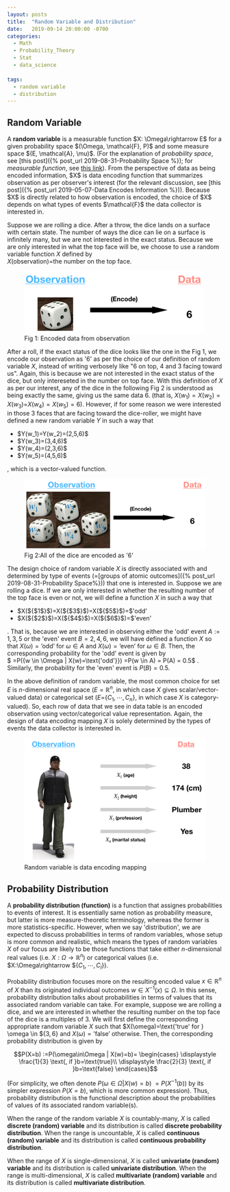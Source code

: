 ```yaml
---
layout: posts
title:  "Random Variable and Distribution"
date:   2019-09-14 20:00:00 -0700
categories:
  - Math
  - Probability_Theory
  - Stat
  - data_science

tags:
  - random variable
  - distribution
---
```

<h2>Random Variable</h2>
A <b>random variable</b> is a measurable function
$X: \Omega\rightarrow E$ for a given probability space $(\Omega, \mathcal{F}, P)$
and some measure space $(E, \mathcal{A}, \mu)$.
(For the explanation of <i>probability space</i>, see
[this post]({% post_url 2019-08-31-Probability Space %});
for <i>measurable function</i>, see
<a href="https://en.wikipedia.org/wiki/Measurable_function/">this link</a>). 
From the perspective of data as being encoded information, $X$ is data encoding function that summarizes observation as per observer's interest (for the relevant discussion, see 
[this post]({% post_url 2019-05-07-Data Encodes Information %})).
Because $X$ is directly related to how observation is encoded,
the choice of $X$ depends on what types of events $\mathcal{F}$ the data collector is interested in.

Suppose we are rolling a dice. After a throw, the dice lands on a surface with certain state. The number of ways the dice can lie on a surface is infinitely many, but we are not interested in the exact status.
Because we are only interested in what the top face will be,
we choose to use a random variable function $X$ defined by <br>
$X($observation$)$=the number on the top face.

<figure>
  <img src="/assets/images/dice.png">
  <figcaption>Fig 1: Encoded data from observation</figcaption>
</figure>

After a roll, if the exact status of the dice looks like the one in the Fig 1,
we encode our observation as '6' as per the choice of our definition of random variable $X$, instead of writing verbosely like "6 on top, 4 and 3 facing toward us".
Again, this is because we are not interested in the exact status of the dice, but only intereseted in the number on top face. With this definition of $X$ as per our interest, any of the dice in the following Fig 2 is understood as being exactly the same, giving us the same data 6.
(that is, $X(w_1)=X(w_2)=X(w_3)=$$X(w_4)=X(w_5)=6$).
However, if for some reason we were interested in those 3 faces that are facing toward the dice-roller, we might have defined a new random variable $Y$ in such a way that
<ul>
<li>$Y(w_1)=Y(w_2)=(2,5,6)$</li>
<li>$Y(w_3)=(3,4,6)$</li>
<li>$Y(w_4)=(2,3,6)$</li>
<li>$Y(w_5)=(4,5,6)$</li>
</ul>
, which is a vector-valued function.

<figure>
  <img src="/assets/images/dice2.png">
  <figcaption>Fig 2:All of the dice are encoded as '6'</figcaption>
</figure>

The design choice of random variable $X$ is directly associated with and determined by type of events
(=[groups of atomic outcomes]({% post_url 2019-08-31-Probability Space%}))
that one is interested in.
Suppose we are rolling a dice. If we are only interested in whether the resulting number of the top face is even or not, we will define a function $X$ in such a way that

<ul>
<li>$X(${$1$}$)=X(${$3$}$)=X(${$5$}$)=$'odd'</li>
<li>$X(${$2$}$)=X(${$4$}$)=X(${$6$}$)=$'even'</li>
</ul>

. That is, because we are interested in observing either the 'odd' event $A:={1,3,5}$
or the 'even' event $B={2,4,6}$, we will have defined a function $X$
so that
$X(\omega)=\text{'odd'  for  } \omega \in A$ 
and $X(\omega)=\text{'even'  for  } \omega \in B$.
Then, the corresponding probability for the 'odd' event is given by <br>
$
=P(\{w \in \Omega | X(w)=\text{'odd'}\})
=P(w \in A) = P(A) = 0.5$
. Similarly, the probability for the 'even' event is $P(B)=0.5$.

In the above definition of random variable, the most common choice for set $E$ is
$n$-dimensional real space ($E=\mathbb{R}^n$, in which case $X$ gives scalar/vector-valued data)
or categorical set ($E=${$C_1,\cdots,C_n$}, in which case $X$ is category-valued).
So, each row of data that we see in data table is an encoded observation
using vector/categorical value representation.
Again, the design of data encoding mapping $X$ is solely determined by
the types of events the data collector is interested in.

<figure>
  <img src="/assets/images/random_variable.png">
  <figcaption>Random variable is data encoding mapping</figcaption>
</figure>

<h2>Probability Distribution</h2>

A <b>probability distribution (function)</b> is a function that assignes probabilities to events of interest. It is essentially same notion as probability measure, but latter is more measure-theoretic terminology, whereas the former is more statistics-specific.
However, when we say 'distribution', we are expected to discuss probabilities
in terms of random variables, whose setup is more common and realistic,
which means the types of random variables $X$ of our focus are likely to be those functions that take either
$n$-dimensional real values (i.e. $X:\Omega\rightarrow \mathbb{R}^n$)
or categorical values (i.e. $X:\Omega\rightarrow \${$C_1,\cdots,C_l$}).

Probability distribution focuses more on the resulting encoded value $x \in \mathbb{R}^n$ of $X$ than its originated individual outcomes $w \in X^{-1}(x) \subseteq \Omega$.
In this sense, probability distribution talks about probabilities in terms of values
that its associated random variable can take.
For example, suppose we are rolling a dice, and we are interested in whether
the resulting number on the top face of the dice is a multiples of $3$.
We will first define the corresponding appropriate random variable $X$ such that
$X(\omega)=\text{'true'  for  } \omega \in ${$3,6$} and
$X(\omega)=\text{'false'}$ otherwise.
Then, the corresponding probability distribution is given by

$$P(X=b)
:=P(\omega\in\Omega | X(w)=b)=
\begin{cases}
  \displaystyle \frac{1}{3} \text{,   if   }b=\text{true}\\
  \displaystyle \frac{2}{3} \text{,   if   }b=\text{false}
\end{cases}$$

(For simplicity, we often denote $P(\omega\in\Omega | X(w)=b)$
$=P(X^{-1}(b))$
by its simpler expression $P(X=b)$, which is more common expression).
Thus, probability distribution is the functional description about the probabilities of
values of its associated random variable(s).

When the range of the random variable $X$ is countably-many,
$X$ is called <b>discrete (random) variable</b>
and its distribution is called <b>discrete probability distribution</b>.
When the range is uncountable,
$X$ is called <b>continuous (random) variable</b>
and its distribution is called <b>continuous probability distribution</b>.

When the range of $X$ is single-dimensional,
$X$ is called <b>univariate (random) variable</b>
and its distribution is called <b>univariate distribution</b>.
When the range is multi-dimensional,
$X$ is called <b>multivariate (random) variable</b>
and its distribution is called <b>multivariate distribution</b>.


<!---
probability mass function
cumulative distribution function
probability density function
population distribution
sample distribution
--->







